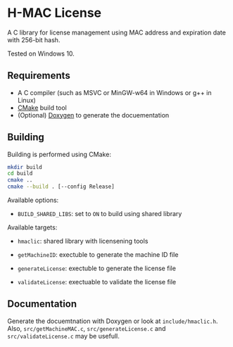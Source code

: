 # H-MAC License

A C library for license management using MAC address and expiration date with 256-bit hash.

Tested on Windows 10.

## Requirements

* A C compiler (such as MSVC or MinGW-w64 in Windows or g++ in Linux)
* [CMake](https://cmake.org/) build tool
* (Optional) [Doxygen](https://www.doxygen.nl/) to generate the docuementation

## Building

Building is performed using CMake:

```bash
mkdir build
cd build
cmake ..
cmake --build . [--config Release]
```

Available options:

* `BUILD_SHARED_LIBS`: set to `ON` to build using shared library

Available targets:

* `hmaclic`: shared library with licensening tools

* `getMachineID`: exectuble to generate the machine ID file

* `generateLicense`: exectuble to generate the license file

* `validateLicense`: exectuable to validate the license file

## Documentation

Generate the docuemtnation with Doxygen or look at `include/hmaclic.h`. Also, `src/getMachineMAC.c`, `src/generateLicense.c` and `src/validateLicense.c` may be usefull.
